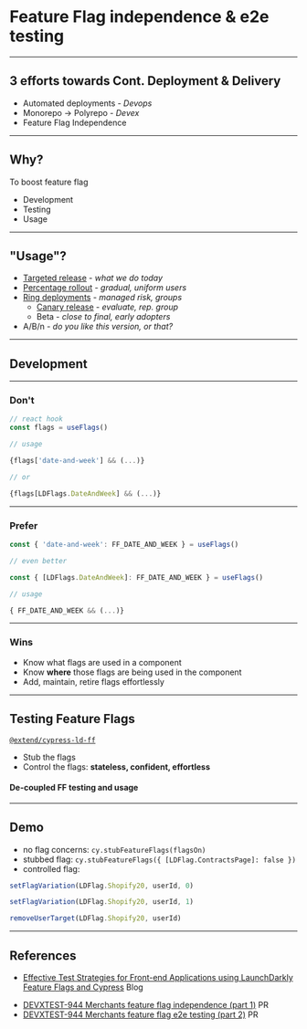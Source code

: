 # Feature Flag independence & e2e testing

---
## 3 efforts towards Cont. Deployment & Delivery
* Automated deployments *- Devops*
* Monorepo -> Polyrepo *- Devex*
* Feature Flag Independence
___
## Why?
To boost feature flag
* Development
* Testing
* Usage
---
## "Usage"?
* [Targeted release](https://docs.launchdarkly.com/guides/best-practices/deployment-strategies/?q=ring+deployments#targeted-releases) - *what we do today*
* [Percentage rollout](https://docs.launchdarkly.com/guides/tutorials/rules-and-targeting#configuring-a-percentage-rollout) - *gradual, uniform users*
* [Ring deployments](https://docs.launchdarkly.com/guides/best-practices/deployment-strategies/?q=ring+deployments#ring-deployment) - *managed risk, groups*
	* [Canary release](https://docs.launchdarkly.com/guides/best-practices/deployment-strategies/?q=ring+deployments#canary-releases) - *evaluate, rep. group*
	* Beta - *close to final, early adopters*
* A/B/n - *do you like this version, or that?*
---
## Development
---
### Don't
```js
// react hook
const flags = useFlags()

// usage

{flags['date-and-week'] && (...)}

// or

{flags[LDFlags.DateAndWeek] && (...)}
```

---
### Prefer
```js
const { 'date-and-week': FF_DATE_AND_WEEK } = useFlags()

// even better

const { [LDFlags.DateAndWeek]: FF_DATE_AND_WEEK } = useFlags()

// usage

{ FF_DATE_AND_WEEK && (...)}
```

---
### Wins
* Know what flags are used in a component
* Know **where** those flags are being used in the component
* Add, maintain, retire flags effortlessly

--- 
## Testing Feature Flags
[`@extend/cypress-ld-ff`](https://github.com/helloextend/cypress-ld-ff)
* Stub the flags
* Control the flags: **stateless, confident, effortless**
 
 #### De-coupled FF testing and usage

---
## Demo
* no flag concerns: `cy.stubFeatureFlags(flagsOn)`
* stubbed flag: `cy.stubFeatureFlags({ [LDFlag.ContractsPage]: false })`
* controlled flag:
```js
setFlagVariation(LDFlag.Shopify20, userId, 0)  

setFlagVariation(LDFlag.Shopify20, userId, 1)

removeUserTarget(LDFlag.Shopify20, userId)
```

---
## References

* [Effective Test Strategies for Front-end Applications using LaunchDarkly Feature Flags and Cypress](https://dev.to/muratkeremozcan/effective-test-strategies-for-testing-front-end-applications-using-launchdarkly-feature-flags-and-cypress-part1-the-setup-jfp) Blog
- [DEVXTEST-944 Merchants feature flag independence (part 1)](https://github.com/helloextend/client/pull/3717) PR
- [DEVXTEST-944 Merchants feature flag e2e testing (part 2)](https://github.com/helloextend/client/pull/3744) PR